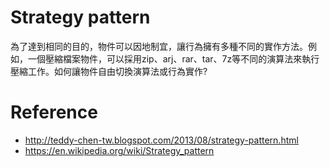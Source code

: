 # Strategy pattern
為了達到相同的目的，物件可以因地制宜，讓行為擁有多種不同的實作方法。例如，一個壓縮檔案物件，可以採用zip、arj、rar、tar、7z等不同的演算法來執行壓縮工作。如何讓物件自由切換演算法或行為實作?

# Reference
- http://teddy-chen-tw.blogspot.com/2013/08/strategy-pattern.html
- https://en.wikipedia.org/wiki/Strategy_pattern